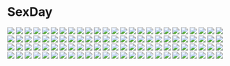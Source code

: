 # SexDay
![](https://konachan.com/image/ecbd6a86e569d3de981c6b5514793218/Konachan.com%20-%2073255%20animal_ears%20catgirl%20tagme.jpg)
![](https://konachan.com/image/a89f786a023072798b723e7f49aae366/Konachan.com%20-%2065343%20baldr_sky%20black_hair%20chibi%20green_eyes%20long_hair%20nishino_aki.jpg)
![](https://konachan.com/image/6c442b63bfe9f239243ec55c49ea3b42/Konachan.com%20-%2073968%20blue_hair%20brown_hair%20cherry_blossoms%20flowers%20kiss%20original%20school_uniform%20short_hair%20skirt%20white_hair.jpg)
![](https://konachan.com/jpeg/d36e2b6df4f829bee047fd859b50fc4a/Konachan.com%20-%2042004%20red_eyes%20rumia%20touhou.jpg)
![](https://konachan.com/jpeg/5d9efc89d4989d3f760c6e05e76f711c/Konachan.com%20-%20181634%202girls%20black_hair%20blonde_hair%20blue_eyes%20cauliflower%20erectlip%20game_cg%20glasses%20green_eyes%20headband%20little_do_s_bitch%20loli%20long_hair.jpg)
![](https://konachan.com/image/717b69c5a6fad6787fbb260d74e2e193/Konachan.com%20-%20228298%20aliasing%20anna_%28granblue_fantasy%29%20ass%20blush%20brown_hair%20doll%20granblue_fantasy%20green_eyes%20long_hair%20sunset%20swimsuit%20takanashi%20umbrella%20water%20wet.jpg)
![](https://konachan.com/image/ca4410d0eae3f461f52398648e7d65e0/Konachan.com%20-%2094664%20blue_eyes%20gray_hair%20komeiji_koishi%20sefa%20short_hair%20thighhighs%20touhou.jpg)
![](https://konachan.com/image/d3bba0783251c1ba7eb402a76749744c/Konachan.com%20-%20178726%20darry%20gimmy%20kamina%20kinon%20kittan%20kiyal%20kiyoh%20leeron%20lordgenome%20nia_teppelin%20rossiu%20simon%20tengen_toppa_gurren_lagann%20viral%20yoko_littner.jpg)
![](https://konachan.com/jpeg/301a50ac9bf6d1a0a31d5ad15dc16ff8/Konachan.com%20-%20127090%20animal_ears%20foxgirl%20original%20panties%20school_uniform%20second_heaven%20tail%20underwear%20white.jpg)
![](https://konachan.com/image/a219dcf7275b61862d4a31111e917a70/Konachan.com%20-%20167932%20bikini_top%20black_hair%20black_rock_shooter%20blue_eyes%20boots%20chain%20gun%20kuroi_mato%20long_hair%20munakata%20shorts%20twintails%20weapon.jpg)
![](https://konachan.com/image/d896c7a10728a229af65efa2960f88c4/Konachan.com%20-%20137424%20brown_eyes%20brown_hair%20fan%20hamura_mayu%20meiko%20vocaloid.jpg)
![](https://konachan.com/image/fa50701b275a970e17619cd7bae5517e/Konachan.com%20-%20198455%20autumn%20elbow_gloves%20gloves%20leaves%20long_hair%20megurine_luka%20moon%20night%20pink_eyes%20pink_hair%20stars%20vocaloid%20yotsuba_%28vidaliu00%29.jpg)
![](https://konachan.com/jpeg/141d03d784f79788720d70b6b25f64ec/Konachan.com%20-%20163390%20ass%20blush%20game_cg%20loli%20niieda_miyu%20panties%20pink_hair%20santaful_summer%20underwear%20usume_shirou.jpg)
![](https://konachan.com/jpeg/8f14ede36f1d7387ef4a3ff756634d5c/Konachan.com%20-%20141272%20akemi_homura%20mahou_shoujo_madoka_magica%20tagme%20tomoe_mami.jpg)
![](https://konachan.com/jpeg/4c6b0ae88b96b5a5916e6f0df5d29701/Konachan.com%20-%2093447%20animal_ears%20collar%20dress%20foxgirl%20maid%20red_eyes%20tail%20white%20white_hair.jpg)
![](https://konachan.com/jpeg/b7988e519f486f0f66ccb5d0ed67481d/Konachan.com%20-%20194059%20animal%20anthropomorphism%20breasts%20brown_eyes%20brown_hair%20cleavage%20fan%20gloves%20hullabaloo%20kantai_collection%20nagato_%28kancolle%29%20sheep%20thighhighs.jpg)
![](https://konachan.com/image/aba89510c963329ee8028b93245d0231/Konachan.com%20-%20191457%20blood%20censored%20demon%20erect_nipples%20horns%20jajala%20jpeg_artifacts%20original%20penis%20pointed_ears%20pussy%20sex%20tail%20thighhighs%20wings.jpg)
![](https://konachan.com/image/0658b4e76cd2a9cf84e0b43ac8bd8f48/Konachan.com%20-%20100225%20aircraft%20artemis_blue%20asami_asami%20bicycle%20brown_hair%20calendar%20tagme%20tajima_haru.jpg)
![](https://konachan.com/jpeg/09428d3710daeb065d08f4fbc6cf5343/Konachan.com%20-%20259880%20bikini_top%20breast_grab%20breasts%20dark_skin%20flanvia%20hat%20long_hair%20nipples%20patchouli_knowledge%20purple_eyes%20purple_hair%20touhou%20water%20wet.jpg)
![](https://konachan.com/jpeg/8caa889bf7751fae35ab1a0fb4bd4908/Konachan.com%20-%2064425%20black_hair%20blue_eyes%20close%20clouds%20long_hair%20photo%20saten_ruiko%20sky%20to_aru_kagaku_no_railgun%20to_aru_majutsu_no_index%20water.jpg)
![](https://konachan.com/jpeg/bfd9ad1b86ca51191169b1c3c71e51eb/Konachan.com%20-%20278799%202girls%20a.i._channel%20bow%20breasts%20brown_hair%20cleavage%20dress%20green_eyes%20kaguya_luna%20kizuna_ai%20maid%20omelet_tomato%20pink_hair%20ribbons%20twintails%20valentine.jpg)
![](https://konachan.com/jpeg/34f5bf655589b140415ec7fde19e422d/Konachan.com%20-%20200542%20animal%20bird%20choker%20dress%20elbow_gloves%20flowers%20garter%20gloves%20idolmaster%20kisaragi_chihaya%20kneehighs%20long_hair%20petals%20ribbons%20rose%20sky%20wings%20wristwear.jpg)
![](https://konachan.com/image/62bd8920df4bf5ab8e4cec995a40db1c/Konachan.com%20-%2025050%20chibi%20kimi_ga_nozomu_eien%20suzumiya_akane.jpg)
![](https://konachan.com/image/b50187ea36d80919b111a4e49ab57203/Konachan.com%20-%20129371%20etogami_kazuya%20hat%20kirisame_marisa%20long_hair%20monochrome%20touhou%20tree%20witch.jpg)
![](https://konachan.com/image/404fc3baac13417f177993ac7c340ed7/Konachan.com%20-%20102628%20bow%20close%20dress%20kaname_madoka%20mahou_shoujo_madoka_magica%20pink_hair%20twintails%20ultimate_madoka%20white.jpg)
![](https://konachan.com/image/732ee73b6ef358a401e00b0f38a435ca/Konachan.com%20-%2062146%20bed%20koihime_musou%20nude.jpg)
![](https://konachan.com/image/c145f89a0f3e0f4fa5012f06d1ff4818/Konachan.com%20-%20199757%20ass%20ass_grab%20black_hair%20blue_eyes%20breasts%20condom%20cum%20hk_%28zxd0554%29%20no_bra%20open_shirt%20panties%20pussy%20see_through%20takanashi_rikka%20thighhighs%20underwear.jpg)
![](https://konachan.com/image/a593ce68cc8f001a1a0130970feb6cba/Konachan.com%20-%2013639%20caro_ru_lushe%20erio_mondial%20fate_testarossa%20gun%20hat%20pink_hair%20red_hair%20reinforce_zwei%20teana_lanster%20thighhighs%20uniform%20weapon%20yagami_hayate.jpg)
![](https://konachan.com/image/4c9e558f664bb9ac8df9806931285039/Konachan.com%20-%20284209%20animal_ears%20bed%20blush%20bra%20brown_hair%20catgirl%20chong_wuxin%20kneehighs%20long_hair%20navel%20original%20panties%20purple_eyes%20spread_legs%20underwear.jpg)
![](https://konachan.com/image/35503f100443a14f691238f5ff227b40/Konachan.com%20-%2060358%20bakemonogatari%20garichapon%20monogatari_%28series%29%20purple_hair%20school_uniform%20senjougahara_hitagi%20thighhighs.jpg)
![](https://konachan.com/image/13ac6b0a113fe95c88daeebfec0085f3/Konachan.com%20-%2011876%20blonde_hair%20blue_eyes%20blush%20clover_hearts%20mikoshiba_rea%20mikoshiba_rio%20school_uniform%20thighhighs%20twins%20twintails%20wink.jpg)
![](https://konachan.com/image/a48fceb6b6c2c230407621156f56377a/Konachan.com%20-%2091327%20aldehyde%20blue_eyes%20christmas%20gray_hair%20hat%20necklace%20panties%20santa_costume%20santa_hat%20underwear.jpg)
![](https://konachan.com/jpeg/7814bc329e355b9456a98cc6e4716f62/Konachan.com%20-%20179434%20building%20cacao_choco_mame%20dark%20demon%20koakuma%20landscape%20night%20red_hair%20scenic%20short_hair%20sky%20touhou%20tree.jpg)
![](https://konachan.com/jpeg/45c77f96f955cd719211db23b8156697/Konachan.com%20-%20198892%20blush%20breasts%20censored%20chikan_senyou_sharyou%20game_cg%20koizumi_amane%20long_hair%20nipples%20paizuri%20penis%20purple_hair%20school_uniform%20shiina_miyu%20twintails.jpg)
![](https://konachan.com/image/87b1845c8a058077ba2471dbddf17a88/Konachan.com%20-%2042851%20initial-g%20kaleido_star%20layla_hamilton%20naegino_sora.jpg)
![](https://konachan.com/jpeg/b2030e53d973b9dc9589ab12867cdd0a/Konachan.com%20-%2040220%20eila_ilmatar_juutilainen%20strike_witches%20vector.jpg)
![](https://konachan.com/image/7397d9687a559baf034060409995ed5d/Konachan.com%20-%2076460%20barefoot%20blush%20bra%20nipples%20panties%20scan%20see_through%20tagme%20underwear%20undressing.jpg)
![](https://konachan.com/image/51f9418091ba5c4ae04f207b4f8bda87/Konachan.com%20-%2040081%20breasts%20galge.com%20logo%20miyatsuki_itsuka%20nipples%20panties%20underwear.jpg)
![](https://konachan.com/image/34cf99b621f85303e92ee00f7a1ad8d4/Konachan.com%20-%2073832%20idolmaster%20kisaragi_chihaya%20sii.jpg)
![](https://konachan.com/image/0ef855e7e7135109a0526b0fe5ef21c1/Konachan.com%20-%20273279%20bed%20blush%20breasts%20cleavage%20japanese_clothes%20nori_tamago%20pink_hair%20red_eyes%20saigyouji_yuyuko%20short_hair%20touhou%20wet%20yukata.jpg)
![](https://konachan.com/image/c035101b47cc2d8042e99850eb8bc81e/Konachan.com%20-%20126488%20alice_%28wonderland%29%20alice_in_wonderland%20animal%20blonde_hair%20boots%20cat%20dress%20flowers%20original%20ria%20tree.jpg)
![](https://konachan.com/image/b7509e53928f1e8b83b2ded19b5c9b7e/Konachan.com%20-%20280572%20animal_ears%20bikini_top%20breasts%20caenis_%28fate%29%20dark_skin%20fate_grand_order%20fate_%28series%29%20kayaooooo%20shorts%20tattoo.jpg)
![](https://konachan.com/image/67737a057d2fa1c7d2aca58fe86dc01a/Konachan.com%20-%2027994%20onigirikun%20tagme.jpg)
![](https://konachan.com/image/6bf6abc34e7f45251b508590694f4355/Konachan.com%20-%20205374%20barefoot%20blonde_hair%20ghostblade%20headdress%20nude%20sarlia_%28wlop%29%20wings%20wlop.jpg)
![](https://konachan.com/jpeg/edc2ec44d921210e15c352c1c018c624/Konachan.com%20-%20307770%20anus%20aqua_eyes%20blonde_hair%20blush%20bra%20braids%20breasts%20cum%20game_cg%20kukkorodays%20long_hair%20nipples%20nopan%20open_shirt%20penis%20ponytail%20pussy%20qureate%20underwear.jpg)
![](https://konachan.com/jpeg/c86d6ae865b2d6c175d02b668620eb88/Konachan.com%20-%20253681%20brown_hair%20clouds%20green_eyes%20kneehighs%20mifuru%20original%20reflection%20school_uniform%20skirt%20sky%20sunset%20water.jpg)
![](https://konachan.com/image/007b34dc55bce5641f5a25d25de305de/Konachan.com%20-%20101888%20armor%20bodysuit%20elpinoy%20gun%20katana%20original%20realistic%20sword%20weapon.jpg)
![](https://konachan.com/image/4eeced0a89bb04470e5369c7e17f2d3c/Konachan.com%20-%20282819%20bow%20brown_eyes%20brown_hair%20cherry_blossoms%20close%20flowers%20long_hair%20masami_chie%20original%20petals%20school_uniform%20water.jpg)
![](https://konachan.com/image/d3f2a2b3ffeec1d381a61a6db52badf5/Konachan.com%20-%20262692%20blonde_hair%20boots%20brown_eyes%20brown_hair%20fang%20gloves%20hat%20headdress%20koki_%28ryoushikiha%29%20link_%28zelda%29%20long_hair%20male%20midna%20navel%20pointed_ears%20sword%20weapon.jpg)
![](https://konachan.com/jpeg/6d0b37850fcd1e63319c852874ad8692/Konachan.com%20-%20296573%20animal_ears%20anthropomorphism%20azur_lane%20blush%20bunny_ears%20dress%20flowers%20gloves%20long_hair%20red_eyes%20shinopoko%20twintails%20wedding_attire%20white_hair.jpg)
![](https://konachan.com/image/dd24efdc7c66ebf48a9c3a1d478309e3/Konachan.com%20-%20264538%20black_hair%20blush%20brown_eyes%20cherry_blossoms%20close%20flowers%20kobayashi_chisato%20long_hair%20original%20petals.jpg)
![](https://konachan.com/jpeg/6a89bc6d143e3ef48108193289df2097/Konachan.com%20-%20228428%20animal%20animal_ears%20breasts%20brown_hair%20building%20bunny_ears%20bunnygirl%20city%20cleavage%20collar%20green_eyes%20headband%20horse%20long_hair%20night%20original%20thighhighs.jpg)
![](https://konachan.com/image/ecb76fe79d44177656b5ffd7561ee3cc/Konachan.com%20-%20307327%20azur_lane%20blush%20cameltoe%20chinese_dress%20erect_nipples%20fang%20flat_chest%20gray_hair%20loli%20long_hair%20pink%20red_eyes%20signed%20torimaru%20twintails%20vampire.jpg)
![](https://konachan.com/image/2ddf6d4d27b8770980eafd29a390f497/Konachan.com%20-%20186099%20blue_eyes%20blue_hair%20dress%20flowers%20hatsune_miku%20long_hair%20naoto_%28tulip%29%20thighhighs%20twintails%20underwater%20vocaloid%20water.jpg)
![](https://konachan.com/jpeg/936da7f3f102b19694d03dba54de150f/Konachan.com%20-%20256446%20amanooni_touri%20kagamine_rin%20vocaloid%20waifu2x.jpg)
![](https://konachan.com/jpeg/1cf20e2fd5e7665765dbca6df5149e69/Konachan.com%20-%20116485%20black_eyes%20black_hair%20game_cg%20g_yuusuke%20kajiri_kamui_kagura%20nipples%20no_bra%20nopan%20see_through%20snow%20wet.jpg)
![](https://konachan.com/jpeg/49dba784b6f4a5ac4657a103af2abed5/Konachan.com%20-%20110226%20brown_hair%20canvas_4%20game_cg%20kannon_ouji%20konohana_madoka%20red_eyes%20school_uniform.jpg)
![](https://konachan.com/jpeg/46056aec15735d5c597dbd8e03145144/Konachan.com%20-%2069420%20amakura%20black_hair%20game_cg%20glasses%20gun%20id_-rebirth_session-%20long_hair%20ponytail%20root_nuko%20saionji_kyouko%20weapon.jpg)
![](https://konachan.com/jpeg/e04a739fade787942b4fcd1759a881a7/Konachan.com%20-%20254302%20blonde_hair%20blush%20censored%20fellatio%20game_cg%20granblue_fantasy%20granblue_mahjong%20nude%20penis%20short_hair%20splush_wave%20tagme_%28artist%29%20yellow_eyes.jpg)
![](https://konachan.com/image/b4f33a8065b49b7df4b982e32e58e686/Konachan.com%20-%20238234%20animal%20blonde_hair%20blood%20bra%20fish%20kinohara-kossuta%20long_hair%20original%20stairs%20sword%20underwear%20weapon.jpg)
![](https://konachan.com/jpeg/a3e0afb2026f219bcd5d8089d0f07cc4/Konachan.com%20-%2066271%20alpha_%28alpha91%29%20bikini%20breasts%20cleavage%20swimsuit.jpg)
![](https://konachan.com/image/392bae9fb474109f989599c7bde6ef93/Konachan.com%20-%20114235%20blue_hair%20hatsune_miku%20karakuri_pierrot_%28vocaloid%29%20long_hair%20mask%20twintails%20vocaloid.jpg)
![](https://konachan.com/image/a00e59a5f7ec7547e2805e07a20c82f0/Konachan.com%20-%2043551%20bokutachi_no_paradox%20kirishima_haruna%20ohara_tometa%20qp%3Aflapper%20sakura_koharu%20takasaki_aoba.jpg)
![](https://konachan.com/jpeg/f38ca1a968ce2054e105e58a2d633f9f/Konachan.com%20-%20195679%20bra%20breasts%20hamashima_shigeo%20masturbation%20nipples%20panties%20pussy_juice%20school_uniform%20shirt_lift%20third-party_edit%20underwear%20vibrator%20white.jpg)
![](https://konachan.com/image/4a840f1ce311cdba7df781feff178004/Konachan.com%20-%20216333%202girls%20black_hair%20bow%20braids%20dress%20elbow_gloves%20flowers%20gloves%20headdress%20itohana%20petals%20purple_hair%20red_eyes%20rose%20shoujo_ai%20wedding%20yazawa_nico.jpg)
![](https://konachan.com/image/b4f0094a3cafbc696a80324e920686df/Konachan.com%20-%20147099%20aqua_eyes%20aqua_hair%20blonde_hair%20fang%20green_eyes%20long_hair%20navel%20observerz%20original%20purple_hair%20red_eyes.jpg)
![](https://konachan.com/image/11a0cc51a2256549f5c9ba5eb51589cf/Konachan.com%20-%20111702%20blonde_hair%20kagamine_rin%20tagme_%28artist%29%20vocaloid.jpg)
![](https://konachan.com/jpeg/275ba764111ba9925b5067cb66e6b3d5/Konachan.com%20-%20225858%20candy%20drink%20food%20gray_hair%20ice_cream%20kasa_list%20kneehighs%20orange_eyes%20orange_hair%20red_hair%20short_hair%20takami_chika%20watanabe_you%20yellow_eyes.jpg)
![](https://konachan.com/jpeg/f4d52391747159b8d4ef2f08848b3ac9/Konachan.com%20-%206666%20day_of_sagittarius_iii%20military%20red%20suzumiya_haruhi%20suzumiya_haruhi_no_yuutsu%20uniform%20vector.jpg)
![](https://konachan.com/image/432cf1785ce19f629622981907a98103/Konachan.com%20-%20259062%202girls%20anthropomorphism%20azur_lane%20black_hair%20breasts%20brown_hair%20chinese_clothes%20chinese_dress%20cleavage%20food%20parutoneru%20purple_eyes%20red_eyes%20sunset.jpg)
![](https://konachan.com/jpeg/8f502a1df4f01551ed76603cb2faf9c6/Konachan.com%20-%20200364%20animal_ears%20bikini%20blush%20breasts%20bunny_ears%20christmas%20cleavage%20dress%20erect_nipples%20gun%20honjou_raita%20imca%20swimsuit%20thighhighs%20underboob%20weapon.jpg)
![](https://konachan.com/jpeg/ce23d6d74a7435b9a8b80d3e306c6527/Konachan.com%20-%20208091%20blush%20breasts%20erect_nipples%20long_hair%20nude%20rakudai_kishi_no_cavalry%20red_eyes%20red_hair%20scan%20stella_vermillion%20wet%20won_%28artist%29.jpg)
![](https://konachan.com/image/a9102171fb2378068e24e2210800008e/Konachan.com%20-%2085092%20hatsune_miku%20kagamine_rin%20vocaloid.jpg)
![](https://konachan.com/image/6f7804654509a6770280a9e9d4a4f11a/Konachan.com%20-%20132145%20animal_ears%20breasts%20bunny_ears%20bunnygirl%20cleavage%20cropped%20mikeou%20original%20sunset%20twintails.jpg)
![](https://konachan.com/jpeg/e2d39e7ced336b9d8b2136eac792c531/Konachan.com%20-%2090606%20alice_margatroid%20animal_ears%20chibi%20shirogonn%20tail%20touhou.jpg)
![](https://konachan.com/jpeg/7e9ea9040a1cd968d6ab0b5d7ea601c8/Konachan.com%20-%2091127%20christmas%20tagme.jpg)
![](https://konachan.com/jpeg/d4f1c91ac698a898e350e485c340e948/Konachan.com%20-%20254971%202girls%20aldehyde%20ass%20black_hair%20breasts%20drink%20long_hair%20navel%20night%20onsen%20original%20red_eyes%20rubber_duck%20sake%20short_hair%20towel%20water%20wet%20white_hair.jpg)
![](https://konachan.com/image/7782df2df704a063814e64c90fdacd63/Konachan.com%20-%2094951%20blonde_hair%20boots%20gloves%20gun%20hat%20mahou_shoujo_madoka_magica%20thighhighs%20tomoe_mami%20weapon%20yellow_eyes.jpg)
![](https://konachan.com/image/ce8276719d8d7afd6370a235abed8bb4/Konachan.com%20-%2016434%20hiiragi_kagami%20ipod%20lucky_star%20polychromatic%20silhouette.jpg)
![](https://konachan.com/image/e0e32211bef94e172d6bbf77d31d1505/Konachan.com%20-%20160472%20akemiho_tabi_nikki%20black_hair%20fukube_tamaki%20knife%20kouno_hikaru%20momochi_momoka%20momochi_yurika%20thighhighs%20weapon%20zettai_ryouiki.jpg)
![](https://konachan.com/image/47a24fb905ccaf2d732440be04d90d89/Konachan.com%20-%2082706%20boots%20long_hair%20ookami-san_to_shichinin_no_nakama-tachi%20ookami_ryouko%20takepon.jpg)
![](https://konachan.com/image/5ffb9e4970c97bba5f687b5dfcd71c46/Konachan.com%20-%20115488%20blush%20breasts%20censored%20green_hair%20nipples%20nude%20penis%20tagme%20thighhighs.jpg)
![](https://konachan.com/image/4a1abd366e6630e5a6782aa74bb1c533/Konachan.com%20-%2017167%20artoria_pendragon_%28all%29%20fate_%28series%29%20fate_stay_night%20illyasviel_von_einzbern%20maid%20saber%20tohsaka_rin.jpg)
![](https://konachan.com/image/77169dd9881ff0d126fb2f3e6cef7812/Konachan.com%20-%20249477%20blonde_hair%20choker%20cropped%20crown%20daimaou_ruaeru%20flandre_scarlet%20mechagirl%20red_eyes%20thighhighs%20tie%20touhou.jpg)
![](https://konachan.com/image/04d092323b88f0069bb19acca354ad93/Konachan.com%20-%2088124%20blue_eyes%20long_hair%20nyarumi_%28buluerose%29%20original%20panties%20school_uniform%20thighhighs%20underwear%20zettai_ryouiki.jpg)
![](https://konachan.com/jpeg/4c1d4bd32f0beb6029fcd72ab2d9f2f8/Konachan.com%20-%20184290%20bed%20breasts%20brown_hair%20cleavage%20fingering%20game_cg%20long_hair%20nopan%20pussy%20spread_legs%20takatou_yukari%20third-party_edit%20tita_j%20uncensored%20wet.jpg)
![](https://konachan.com/image/db8a3d40a8600c48e2ada41ea1809f3f/Konachan.com%20-%20142468%20bath%20eudetenis%20long_hair%20nipples%20nude%20red_eyes%20uncensored%20water.jpg)
![](https://konachan.com/jpeg/a6ae933218b5c3d1ad73316f40dc20b0/Konachan.com%20-%20289726%20aliasing%20bed%20breasts%20brown_eyes%20brown_hair%20cleavage%20computer%20oekakizuki%20original%20short_hair%20signed%20thighhighs%20translation_request%20zettai_ryouiki.jpg)
![](https://konachan.com/jpeg/e4df545e569a93c159266418e96a4f67/Konachan.com%20-%20253572%20apron%20blue%20breasts%20brown_hair%20food%20green_eyes%20logo%20long_hair%20mask%20murakumo_%28senran_kagura%29%20ponytail%20samurai%20senran_kagura%20tagme_%28artist%29.jpg)
![](https://konachan.com/image/4b6e4e3b64ef54004275e9359299e365/Konachan.com%20-%2010272%20iriya_kana%20iriya_no_sora_ufo_no_natsu%20long_hair%20purple_hair%20red_eyes%20school_uniform%20watermark.jpg)
![](https://konachan.com/image/a6c74630770444c56c972bd5838bd4e4/Konachan.com%20-%20142571%20blue_hair%20blush%20bow%20flowers%20hat%20ichihina%20red_eyes%20remilia_scarlet%20short_hair%20touhou%20vampire%20wings.jpg)
![](https://konachan.com/image/c8df366e69924048990e24a26f589ff0/Konachan.com%20-%208050%20code_geass%20lelouch_lamperouge%20male%20shirley_fenette.jpg)
![](https://konachan.com/jpeg/34fe05ce37c8af12810fbbb96d9b4148/Konachan.com%20-%20304026%20blush%20bow%20brown_hair%20green_eyes%20long_hair%20original%20ponytail%20school_uniform%20shiokazunoko%20tree%20wink.jpg)
![](https://konachan.com/image/8c573d39000a214818b163a10a64ab47/Konachan.com%20-%20232103%20aqua_eyes%20black_hair%20blonde_hair%20blush%20braids%20final_fantasy%20final_fantasy_xv%20gloves%20long_hair%20male%20noctis_lucis_caelum%20ponytail%20short_hair.jpg)
![](https://konachan.com/jpeg/f13477d9f86eb45cdd8bd1cf11b31211/Konachan.com%20-%20197695%20blush%20breasts%20brown_eyes%20brown_hair%20censored%20game_cg%20ichinose_yui%20love_sweets%20moonstone%20nipples%20open_shirt%20paizuri%20penis%20ponytail%20school_uniform.jpg)
![](https://konachan.com/image/b13977bb07f7da6827f48c75ee3db497/Konachan.com%20-%2033872%20read_or_die%20sumiregawa_nenene.jpg)
![](https://konachan.com/image/78734007e00cfe6e504770734755089e/Konachan.com%20-%20270246%202girls%20ass%20beach%20bikini%20blue_eyes%20blush%20breasts%20cat_smile%20clouds%20green_eyes%20hat%20long_hair%20navel%20ponytail%20short_hair%20sky%20swimsuit%20water%20white_hair.jpg)
![](https://konachan.com/image/44e4e6ebd22435e33fec6ea9407f0152/Konachan.com%20-%20161364%20fang%20flandre_scarlet%20nana_niwatori%20remilia_scarlet%20touhou%20vampire%20wings.jpg)
![](https://konachan.com/jpeg/a806a84c3e370968259177e4dd84d881/Konachan.com%20-%20163893%20breasts%20carnelian%20gray_hair%20japanese_clothes%20kimono%20nipples%20nude%20red_eyes%20scar%20thighhighs.jpg)
![](https://konachan.com/image/2247431797d93d88f2b45619628871b1/Konachan.com%20-%20271747%20aliasing%20ass%20barefoot%20bikini%20blush%20cameltoe%20flat_chest%20loli%20long_hair%20original%20purple_eyes%20purple_hair%20signed%20swimsuit%20tagme_%28artist%29.jpg)
